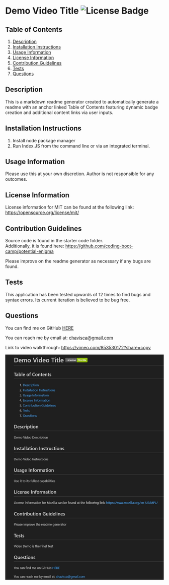 # Demo Video Title ![License Badge](https://img.shields.io/badge/License-MIT-green)
## Table of Contents 
1. [Description](#description)
2. [Installation Instructions](#installation-instructions)
3. [Usage Information](#usage-information)
4. [License Information](#license-information)
5. [Contribution Guidelines](#contribution-guidelines)
6. [Tests](#tests)
7. [Questions](#questions)

## Description
This is a markdown readme generator created to automatically generate a readme with an anchor linked Table of Contents featuring dynamic badge creation and additional content links via user inputs.  

## Installation Instructions
1.  Install node package manager
2.  Run Index.JS from the command line or via an integrated terminal.

## Usage Information
Please use this at your own discretion.  Author is not responsible for any outcomes.  

## License Information
License information for MIT can be found at the following link: 
https://opensource.org/license/mit/

## Contribution Guidelines
Source code is found in the starter code folder.  
Additionally, it is found here:  https://github.com/coding-boot-camp/potential-enigma  

Please improve on the readme generator as necessary if any bugs are found.  

## Tests
This application has been tested upwards of 12 times to find bugs and syntax errors.  Its current iteration is believed to be bug free.  

## Questions
You can find me on GitHub [HERE](https://github.com/chavisca) 

You can reach me by email at: chavisca@gmail.com  

Link to video walkthrough:  https://vimeo.com/853530172?share=copy

![Screenshot](./assets/images/screenshot.jpg?raw=true "Readme Screenshot")
